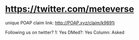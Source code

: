 # https://twitter.com/meteverse

unique POAP claim link: 
http://POAP.xyz/claim/k9891j

Following us on twitter? 1: Yes
DMed?: Yes
Column: Asked